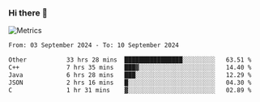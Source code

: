 ### Hi there 👋

![Metrics](https://github.com/radoapx/radoapx/blob/main/github-metrics.svg)

<!--START_SECTION:waka-->

```txt
From: 03 September 2024 - To: 10 September 2024

Other           33 hrs 28 mins  ████████████████░░░░░░░░░   63.51 %
C++             7 hrs 35 mins   ███▓░░░░░░░░░░░░░░░░░░░░░   14.40 %
Java            6 hrs 28 mins   ███░░░░░░░░░░░░░░░░░░░░░░   12.29 %
JSON            2 hrs 16 mins   █░░░░░░░░░░░░░░░░░░░░░░░░   04.30 %
C               1 hr 31 mins    ▓░░░░░░░░░░░░░░░░░░░░░░░░   02.89 %
```

<!--END_SECTION:waka-->

<!--
**radoapx/radoapx** is a ✨ _special_ ✨ repository because its `README.md` (this file) appears on your GitHub profile.

Here are some ideas to get you started:

- 🔭 I’m currently working on ...
- 🌱 I’m currently learning ...
- 👯 I’m looking to collaborate on ...
- 🤔 I’m looking for help with ...
- 💬 Ask me about ...
- 📫 How to reach me: ...
- 😄 Pronouns: ...
- ⚡ Fun fact: ...
-->
